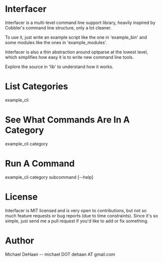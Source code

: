 Interfacer
==========

Interfacer is a multi-level command line support library, heavily inspired
by Cobbler's command line structure, only a lot cleaner.

To use it, just write an example script like the one in 'example_bin'
and some modules like the ones in 'example_modules'.

Interfacer is also a thin abstraction around optparse at the lowest
level, which simplifies how easy it is to write new command line
tools.

Explore the source in 'lib' to understand how it works.

List Categories
===============

example_cli

See What Commands Are In A Category
===================================

example_cli category   

Run A Command
=============

example_cli category subcommand [--help]

License
=======

Interfacer is MIT licensed and is very open to contributions, but not
so much feature requests or bug reports (due to time constraints).  Since
it's so simple, just send me a pull request if you'd like to add or fix
something.

Author
======

Michael DeHaan -- michael DOT dehaan AT gmail.com
